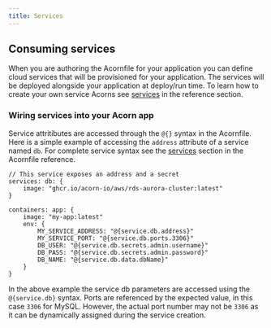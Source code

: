 ```yaml
---
title: Services
---
```


## Consuming services

When you are authoring the Acornfile for your application you can define cloud services that will be provisioned for your application. The services will be deployed alongside your application at deploy/run time. To learn how to create your own service Acorns see [services](reference/services) in the reference section.

### Wiring services into your Acorn app

Service attritibutes are accessed through the `@{}` syntax in the Acornfile. Here is a simple example of accessing the `address` attribute of a service named `db`. For complete service syntax see the [services](/reference/authoring/acornfile#services-consuming) section in the Acornfile reference.

```acorn
// This service exposes an address and a secret
services: db: {
    image: "ghcr.io/acorn-io/aws/rds-aurora-cluster:latest"
}

containers: app: {
    image: "my-app:latest"
    env: {
        MY_SERVICE_ADDRESS: "@{service.db.address}"
        MY_SERVICE_PORT: "@{service.db.ports.3306}"
        DB_USER: "@{service.db.secrets.admin.username}"
        DB_PASS: "@{service.db.secrets.admin.password}"
        DB_NAME: "@{service.db.data.dbName}"
    }
}
```

In the above example the service db parameters are accessed using the `@{service.db}` syntax. Ports are referenced by the expected value, in this case `3306` for MySQL. However, the actual port number may not be `3306` as it can be dynamically assigned during the service creation.
